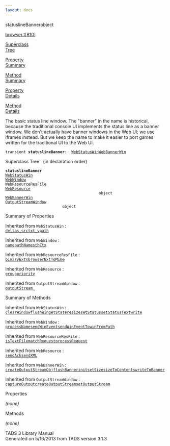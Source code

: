 ```yaml
---
layout: docs
---
```

<span class="title">statuslineBanner</span><span class="type">object</span>

[browser.t](../file/browser.t.html)\[[810](../source/browser.t.html#810)\]

[Superclass  
Tree](#_SuperClassTree_)

[Property  
Summary](#_PropSummary_)

[Method  
Summary](#_MethodSummary_)

[Property  
Details](#_Properties_)

[Method  
Details](#_Methods_)



The basic status line window. The "banner" in the name is historical,
because the traditional console UI implements the status line as a
banner window. We don't actually have banner windows in the Web UI; we
use iframes instead. But we keep the name to make it easier to port
games written for the traditional UI to the Web UI.

`transient `**`statuslineBanner`**` :   `[`WebStatusWin`](../object/WebStatusWin.html)[`WebBannerWin`](../object/WebBannerWin.html)



<span id="_SuperClassTree_"></span>



<span class="hdln">Superclass Tree</span>   (in declaration order)



**`statuslineBanner`**  
[`WebStatusWin`](../object/WebStatusWin.html)  
[`WebWindow`](../object/WebWindow.html)  
[`WebResourceResFile`](../object/WebResourceResFile.html)  
[`WebResource`](../object/WebResource.html)  
`                                         object`  
[`WebBannerWin`](../object/WebBannerWin.html)  
[`OutputStreamWindow`](../object/OutputStreamWindow.html)  
`                         object`  
<span id="_PropSummary_"></span>



<span class="hdln">Summary of Properties</span>  





Inherited from `WebStatusWin` :  
[`deltas_`](../object/WebStatusWin.html#deltas_)[`src`](../object/WebStatusWin.html#src)[`txt_`](../object/WebStatusWin.html#txt_)[`vpath`](../object/WebStatusWin.html#vpath)

Inherited from `WebWindow` :  
[`name`](../object/WebWindow.html#name)[`pathName`](../object/WebWindow.html#pathName)[`sthCtx`](../object/WebWindow.html#sthCtx)

Inherited from `WebResourceResFile` :  
[`binaryExts`](../object/WebResourceResFile.html#binaryExts)[`browserExtToMime`](../object/WebResourceResFile.html#browserExtToMime)

Inherited from `WebResource` :  
[`group`](../object/WebResource.html#group)[`priority`](../object/WebResource.html#priority)



Inherited from `OutputStreamWindow` :  
[`outputStream_`](../object/OutputStreamWindow.html#outputStream_)

<span id="_MethodSummary_"></span>



<span class="hdln">Summary of Methods</span>  





Inherited from `WebStatusWin` :  
[`clearWindow`](../object/WebStatusWin.html#clearWindow)[`flushWin`](../object/WebStatusWin.html#flushWin)[`getState`](../object/WebStatusWin.html#getState)[`resize`](../object/WebStatusWin.html#resize)[`setStatus`](../object/WebStatusWin.html#setStatus)[`setStatusText`](../object/WebStatusWin.html#setStatusText)[`write`](../object/WebStatusWin.html#write)

Inherited from `WebWindow` :  
[`processName`](../object/WebWindow.html#processName)[`sendWinEvent`](../object/WebWindow.html#sendWinEvent)[`sendWinEventTo`](../object/WebWindow.html#sendWinEventTo)[`winFromPath`](../object/WebWindow.html#winFromPath)

Inherited from `WebResourceResFile` :  
[`isTextFile`](../object/WebResourceResFile.html#isTextFile)[`matchRequest`](../object/WebResourceResFile.html#matchRequest)[`processRequest`](../object/WebResourceResFile.html#processRequest)

Inherited from `WebResource` :  
[`sendAck`](../object/WebResource.html#sendAck)[`sendXML`](../object/WebResource.html#sendXML)

Inherited from `WebBannerWin` :  
[`createOutputStreamObj`](../object/WebBannerWin.html#createOutputStreamObj)[`flushBanner`](../object/WebBannerWin.html#flushBanner)[`init`](../object/WebBannerWin.html#init)[`setSize`](../object/WebBannerWin.html#setSize)[`sizeToContents`](../object/WebBannerWin.html#sizeToContents)[`writeToBanner`](../object/WebBannerWin.html#writeToBanner)

Inherited from `OutputStreamWindow` :  
[`captureOutput`](../object/OutputStreamWindow.html#captureOutput)[`createOutputStream`](../object/OutputStreamWindow.html#createOutputStream)[`setOutputStream`](../object/OutputStreamWindow.html#setOutputStream)

<span id="_Properties_"></span>



<span class="hdln">Properties</span>  



*(none)* <span id="_Methods_"></span>



<span class="hdln">Methods</span>  



*(none)*



TADS 3 Library Manual  
Generated on 5/16/2013 from TADS version 3.1.3


